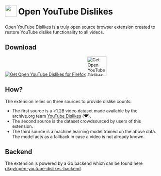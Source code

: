 <h1>
    <sub>
        <img src="https://github.com/dkgv/open-youtube-dislikes/blob/master/icons/icon-48.png?raw=true" height="38" width="38">
    </sub>
    Open YouTube Dislikes
</h1>

Open YouTube Dislikes is a truly open source browser extension created to restore YouTube dislike functionality to all videos.

## Download

<a href="https://addons.mozilla.org/en-US/firefox/addon/open-youtube-dislikes/"><img src="https://i.imgur.com/ihUptG8.png" alt="Get Open YouTube Dislikes for Firefox" /></a>
<a href="https://chrome.google.com/webstore/detail/open-youtube-dislikes/ncdbokbicfmcagdonblpnggbgelbmcde"><img height="64" src="https://i.imgur.com/OK0mhGN.png" alt="Get Open YouTube Dislikes for Chrome" /></a>

## How?

The extension relies on three sources to provide dislike counts:

- The first source is a >1.2B video dataset made available by the archive.org team [YouTube Dislikes](https://archive.org/details/archiveteam_youtubedislikes) (❤️).
- The second source is the dataset crowdsourced by users of this extension. 
- The third source is a machine learning model trained on the above data. The model acts as a fallback in case a video is not already known.

## Backend

The extension is powered by a Go backend which can be found here [dkgv/open-youtube-dislikes-backend](https://github.com/dkgv/open-youtube-dislikes-backend).
